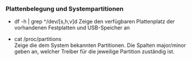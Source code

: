 ### Plattenbelegung und Systempartitionen

* df -h \| grep ^/dev/\[s,h,v\]d
  Zeige den verfügbaren Plattenplatz der vorhandenen Festplatten und USB-Speicher an

* cat /proc/partitions  
  Zeige die dem System bekannten Partitionen. Die Spalten major/minor geben an, welcher Treiber für die jeweilige Partition zuständig ist.



